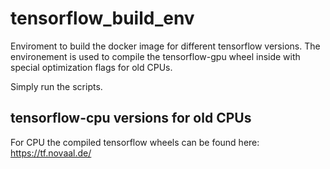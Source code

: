 # tensorflow_build_env

Enviroment to build the docker image for different tensorflow versions. The environement is used to compile the tensorflow-gpu wheel inside with special optimization flags for old CPUs.

Simply run the scripts.

## tensorflow-cpu versions for old CPUs

For CPU the compiled tensorflow wheels can be found here: https://tf.novaal.de/
